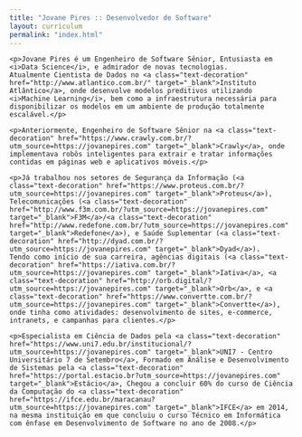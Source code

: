 ```yaml
---
title: "Jovane Pires :: Desenvolvedor de Software"
layout: curriculum
permalink: "index.html"
---
```


<div class="row">
  <div class="col-12">

    <p>Jovane Pires é um Engenheiro de Software Sênior, Entusiasta em <i>Data Science</i>, e admirador de novas tecnologias.
    Atualmente Cientista de Dados no <a class="text-decoration" href="http://www.atlantico.com.br/" target="_blank">Instituto Atlântico</a>, onde desenvolve modelos preditivos utilizando <i>Machine Learning</i>, bem como a infraestrutura necessária para disponibilizar os modelos em um ambiente de produção totalmente escalável.</p>
    
    <p>Anteriormente, Engenheiro de Software Sênior na <a class="text-decoration" href="https://www.crawly.com.br/?utm_source=https://jovanepires.com" target="_blank">Crawly</a>, onde implementava robôs inteligentes para extrair e tratar informações contidas em páginas web e aplicativos móveis.</p>
    
    <p>Já trabalhou nos setores de Segurança da Informação (<a class="text-decoration" href="https://www.proteus.com.br/?utm_source=https://jovanepires.com" target="_blank">Proteus</a>), Telecomunicações (<a class="text-decoration" href="http://www.f3m.com.br/?utm_source=https://jovanepires.com" target="_blank">F3M</a>/<a class="text-decoration" href="http://www.redefone.com.br/?utm_source=https://jovanepires.com" target="_blank">Redefone</a>), e Saúde Suplementar (<a class="text-decoration" href="http://dyad.com.br/?utm_source=https://jovanepires.com" target="_blank">Dyad</a>).
    Tendo como início de sua carreira, agências digitais (<a class="text-decoration" href="https://iativa.com.br/?utm_source=https://jovanepires.com" target="_blank">Iativa</a>, <a class="text-decoration" href="http://orb.digital/?utm_source=https://jovanepires.com" target="_blank">Orb</a>, e <a class="text-decoration" href="https://www.convertte.com.br/?utm_source=https://jovanepires.com" target="_blank">Convertte</a>), onde tinha como atividades: desenvolvimento de sites, e-commerce, intranets, e campanhas para clientes.</p>

    <p>Especialista em Ciência de Dados pela <a class="text-decoration" href="https://www.uni7.edu.br/institucional/?utm_source=https://jovanepires.com" target="_blank">UNI7 - Centro Universitário 7 de Setembro</a>, Formado em Análise e Desenvolvimento de Sistemas pela <a class="text-decoration" href="https://portal.estacio.br?utm_source=https://jovanepires.com" target="_blank">Estácio</a>, Chegou a concluir 60% do curso de Ciência da Computação do <a class="text-decoration" href="https://ifce.edu.br/maracanau?utm_source=https://jovanepires.com" target="_blank">IFCE</a> em 2014, na mesma instituição em que concluiu o curso Técnico em Informática com ênfase em Desenvolvimento de Software no ano de 2008.</p>

  </div>
</div>
